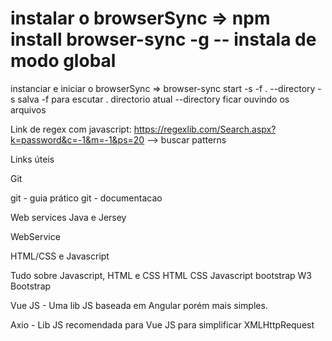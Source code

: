 # instalar o browserSync => npm install browser-sync -g -- instala de modo global

instanciar e iniciar o browserSync =>  browser-sync start -s -f . --directory          -s salva -f para escutar . directorio atual --directory ficar ouvindo os arquivos


Link de regex com javascript: https://regexlib.com/Search.aspx?k=password&c=-1&m=-1&ps=20 --> buscar patterns


Links úteis


Git

git - guia prático
git - documentacao



Web services Java e Jersey

WebService



HTML/CSS e Javascript

Tudo sobre Javascript, HTML e CSS
HTML
CSS
Javascript
bootstrap
W3 Bootstrap

Vue JS - Uma lib JS baseada em Angular porém mais simples.

Axio - Lib JS recomendada para Vue JS para simplificar XMLHttpRequest
